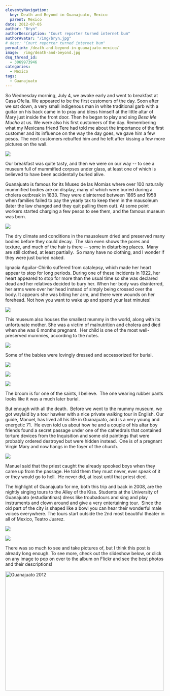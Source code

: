 ```yaml
---
eleventyNavigation:
  key: Death and Beyond in Guanajuato, Mexico
  parent: Mexico
date: 2012-07-05
author: "Bryn"
authorDescription: "Court reporter turned internet bum"
authorAvatar: "/img/bryn.jpg"
# desc: "Court reporter turned internet bum"
permalink: /death-and-beyond-in-guanajuato-mexico/
image:  /img/death-and-beyond.jpg
dsq_thread_id:
  - 3069973946
categories:
  - Mexico
tags:
  - Guanajuato
---
```

So Wednesday morning, July 4, we awoke early and went to breakfast at Casa Ofelia. We appeared to be the first customers of the day. Soon after we sat down, a very small indigenous man in white traditional garb with a guitar on his back came in to pray and bless himself at the little altar of Mary just inside the front door. Then he began to play and sing *Besa Me Mucho* at us. We were also his first customers of the day. Remembering what my Mexicana friend Tere had told me about the importance of the first customer and its influence on the way the day goes, we gave him a few pesos. The next customers rebuffed him and he left after kissing a few more pictures on the wall.

![](https://live.staticflickr.com/65535/48015019451_34e21ceab9_c.jpg)

Our breakfast was quite tasty, and then we were on our way -- to see a museum full of mummified corpses under glass, at least one of which is believed to have been accidentally buried alive.

Guanajuato is famous for its Museo de las Momias where over 100 naturally mummified bodies are on display, many of which were buried during a cholera outbreak in 1833. They were disinterred between 1865 and 1958 when families failed to pay the yearly tax to keep them in the mausoleum (later the law changed and they quit pulling them out). At some point workers started charging a few pesos to see them, and the famous museum was born.

![](https://live.staticflickr.com/65535/48015107807_61270cbedd.jpg)

The dry climate and conditions in the mausoleum dried and preserved many bodies before they could decay.  The skin even shows the pores and texture, and much of the hair is there -- some in disturbing places.  Many are still clothed, at least partially.  So many have no clothing, and I wonder if they were just buried naked.

Ignacia Aguilar-Chirilo suffered from catalepsy, which made her heart appear to stop for long periods. During one of these incidents in 1922, her heart appeared to stop for more than the usual time so she was declared dead and her relatives decided to bury her. When her body was disinterred, her arms were over her head instead of simply being crossed over the body. It appears she was biting her arm, and there were wounds on her forehead. Not how you want to wake up and spend your last minutes!

![](https://live.staticflickr.com/65535/48015031818_51f701f55d.jpg)

This museum also houses the smallest mummy in the world, along with its unfortunate mother. She was a victim of malnutrition and cholera and died when she was 6 months pregnant.  Her child is one of the most well-preserved mummies, according to the notes.

![](https://live.staticflickr.com/65535/48015031978_5675059235.jpg)

Some of the babies were lovingly dressed and accessorized for burial.

![](https://live.staticflickr.com/65535/48015107862_50ebbc8822.jpg)

![](https://live.staticflickr.com/65535/48015107257_7e387e5b7b_z.jpg)

![](https://live.staticflickr.com/65535/48015019626_f6a2145ebe_z.jpg)

The broom is for one of the saints, I believe.  The one wearing rubber pants looks like it was a much later burial.

But enough with all the death.  Before we went to the mummy museum, we got waylaid by a tour hawker with a nice private walking tour in English. Our guide, Manuel, has lived all his life in Guanajuato, and is a very young and energetic 71.  He even told us about how he and a couple of his altar boy friends found a secret passage under one of the cathedrals that contained torture devices from the Inquisition and some old paintings that were probably ordered destroyed but were hidden instead.  One is of a pregnant Virgin Mary and now hangs in the foyer of the church.

![](https://live.staticflickr.com/65535/48015107367_dc072edba9_c.jpg)

Manuel said that the priest caught the already spooked boys when they came up from the passage. He told them they must never, ever speak of it or they would go to hell.  He never did, at least until that priest died.

The highlight of Guanajuato for me, both this trip and back in 2008, are the nightly singing tours to the Alley of the Kiss. Students at the University of Guanajuato (estudiantinas) dress like troubadours and sing and play instruments and clown around and give a very entertaining tour.  Since the old part of the city is shaped like a bowl you can hear their wonderful male voices everywhere. The tours start outside the 2nd most beautiful theater in all of Mexico, Teatro Juarez.

![](https://live.staticflickr.com/65535/48015107487_d459a7f1fc.jpg)

![](https://live.staticflickr.com/65535/48014896041_896bdc3e8e_c.jpg)

There was so much to see and take pictures of, but I think this post is already long enough. To see more, check out the slideshow below, or click on any image to pop on over to the album on Flickr and see the best photos and their descriptions!

<a data-flickr-embed="true" data-header="true" data-footer="true"  href="https://www.flickr.com/photos/vagabondians/albums/72157708958103153" title="Guanajuato 2012"><img src="https://live.staticflickr.com/65535/48015107807_f67845a6f2_o.jpg" width="500" height="375" alt="Guanajuato 2012"></a><script async src="//embedr.flickr.com/assets/client-code.js" charset="utf-8"></script>